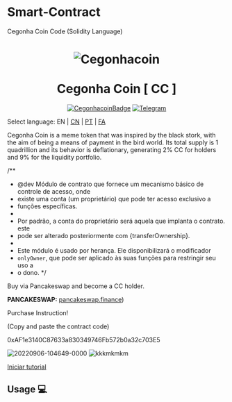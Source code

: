 # Smart-Contract
Cegonha Coin Code (Solidity Language)


<h1 align="center">
<img src="https://i.ibb.co/1mm3bM9/Cegonhacoin.png" alt="Cegonhacoin" border="0">
<br/><br/>
Cegonha Coin [ CC ]  
</h1>

<div align="center">

[![CegonhacoinBadge](https://img.shields.io/badge/Cegonha-Coin-yellow.svg)](https://cegonhacoin.com)
[![Telegram](https://img.shields.io/badge/Tele-gram-yellow.svg)](https://t.me/cegonhacoin)

</div>

Select language: EN | [CN](./README_zh_CN.md) | [PT](./README_pt_BR.md) | [FA](./README_fa_IR.md)

Cegonha Coin is a meme token that was inspired by the black stork, with the aim of being a means of payment in the bird world. Its total supply is 1 quadrillion and its behavior is deflationary, generating 2% CC for holders and 9% for the liquidity portfolio.

/**
* @dev Módulo de contrato que fornece um mecanismo básico de controle de acesso, onde
* existe uma conta (um proprietário) que pode ter acesso exclusivo a
* funções específicas.
*
* Por padrão, a conta do proprietário será aquela que implanta o contrato. este
* pode ser alterado posteriormente com {transferOwnership}.
*
* Este módulo é usado por herança. Ele disponibilizará o modificador
* `onlyOwner`, que pode ser aplicado às suas funções para restringir seu uso a
* o dono.
*/


Buy via Pancakeswap and become a CC holder.

**PANCAKESWAP:** [pancakeswap.finance](https://pancakeswap.finance/))

Purchase Instruction!

(Copy and paste the contract code)

0xAF1e3140C87633a830349746Fb572b0a32c703E5

<img src="https://i.ibb.co/0K5Fq4w/20220906-104649-0000.png" alt="20220906-104649-0000" border="0">

<img src="https://i.ibb.co/CHFpjBs/kkkmkmkm.png" alt="kkkmkmkm" border="0">

<a href="https://www.youtube.com/watch?v=UuSSjxMcIOQ&t=21s" rel="nofollow">Iniciar tutorial</a>

## Usage 💻
